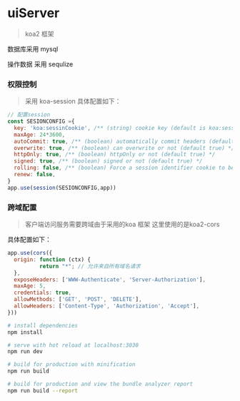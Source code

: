 

# uiServer

> koa2 框架


数据库采用 mysql

操作数据 采用 sequlize 

### 权限控制


>采用 koa-session
具体配置如下：

```javascript
// 配置session
const SESIONCONFIG ={
  key: 'koa:sessinCookie', /** (string) cookie key (default is koa:sess) */
  maxAge: 24*3600,
  autoCommit: true, /** (boolean) automatically commit headers (default true) */
  overwrite: true, /** (boolean) can overwrite or not (default true) */
  httpOnly: true, /** (boolean) httpOnly or not (default true) */
  signed: true, /** (boolean) signed or not (default true) */
  rolling: false, /** (boolean) Force a session identifier cookie to be set on every response. The expiration is reset to the original maxAge, resetting the expiration countdown. (default is false) */
  renew: false,
}
app.use(session(SESIONCONFIG,app))


```

### 跨域配置

>客户端访问服务需要跨域由于采用的koa 框架 这里使用的是koa2-cors

具体配置如下：

```javascript
app.use(cors({
  origin: function (ctx) {
          return "*"; // 允许来自所有域名请求
  },
  exposeHeaders: ['WWW-Authenticate', 'Server-Authorization'],
  maxAge: 5,
  credentials: true,
  allowMethods: ['GET', 'POST', 'DELETE'],
  allowHeaders: ['Content-Type', 'Authorization', 'Accept'],
}))
```



``` bash
# install dependencies
npm install

# serve with hot reload at localhost:3030
npm run dev

# build for production with minification
npm run build

# build for production and view the bundle analyzer report
npm run build --report
```





























